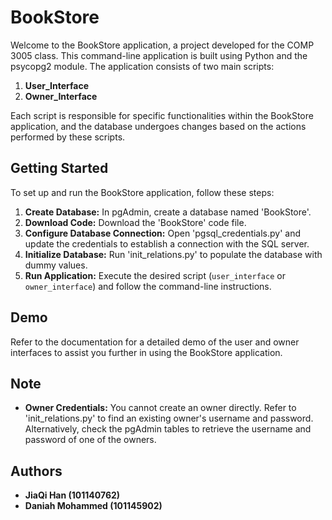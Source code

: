 # BookStore

Welcome to the BookStore application, a project developed for the COMP 3005 class. This command-line application is built using Python and the psycopg2 module. The application consists of two main scripts:

1. **User_Interface**
2. **Owner_Interface**

Each script is responsible for specific functionalities within the BookStore application, and the database undergoes changes based on the actions performed by these scripts.

## Getting Started

To set up and run the BookStore application, follow these steps:

1. **Create Database:** In pgAdmin, create a database named 'BookStore'.
2. **Download Code:** Download the 'BookStore' code file.
3. **Configure Database Connection:** Open 'pgsql_credentials.py' and update the credentials to establish a connection with the SQL server.
4. **Initialize Database:** Run 'init_relations.py' to populate the database with dummy values.
5. **Run Application:** Execute the desired script (`user_interface` or `owner_interface`) and follow the command-line instructions.

## Demo

Refer to the documentation for a detailed demo of the user and owner interfaces to assist you further in using the BookStore application.

## Note

- **Owner Credentials:** You cannot create an owner directly. Refer to 'init_relations.py' to find an existing owner's username and password. Alternatively, check the pgAdmin tables to retrieve the username and password of one of the owners.

## Authors

- **JiaQi Han (101140762)**
- **Daniah Mohammed (101145902)**

